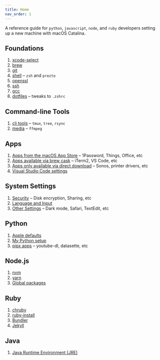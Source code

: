 ```yaml
---
title: Home
nav_order: 1
---
```


A reference guide for `python`, `javascript`, `node`, and `ruby` developers setting up a new machine with macOS Catalina.

## Foundations

1. [xcode-select](foundations/xcode-select.html)
2. [brew](foundations/brew.html)
3. [git](foundations/git.html)
4. [shell](foundations/shell.html) – `zsh` and `prezto`
5. [openssl](foundations/openssl.html)
6. [ssh](foundations/ssh.html)
7. [gcc](foundations/gcc.html)
8. [dotfiles](foundations/dotfiles-tweaks.html) – tweaks to `.zshrc`

## Command-line Tools

1. [cli tools](cli/tools.html) – `tmux`, `tree`, `rsync`
2. [media](cli/media.html) – `ffmpeg`

## Apps

1. [Apps from the macOS App Store](apps/app-store.html) – 1Password, Things, Office, etc
2. [Apps available via brew cask](apps/brew-casks.html) – iTerm2, VS Code, etc
3. [Apps only available via direct download](apps/direct-downloads.html) – Sonos, printer drivers, etc
4. [Visual Studio Code settings](apps/vscode.html)

## System Settings

1. [Security](system/security.html) – Disk encryption, Sharing, etc
2. [Language and Input](system/keyboard.html)
3. [Other Settings](system/settings.html) – Dark mode, Safari, TextEdit, etc

## Python

1. [Apple defaults](python/defaults.html)
2. [My Python setup](python/setup.html)
3. [pipx apps](python/pipx-apps.html) – youtube-dl, datasette, etc

## Node.js

1. [nvm](node-js/nvm.html)
2. [yarn](node-js/yarn.html)
3. [Global packages](node-js/global-packages.html)

## Ruby

1. [chruby](ruby/chruby.html)
2. [ruby-install](ruby/ruby-install.html)
3. [Bundler](ruby/bundler.html)
4. [Jekyll](ruby/jekyll.html)

## Java

1. [Java Runtime Environment (JRE)](java/jre.html)